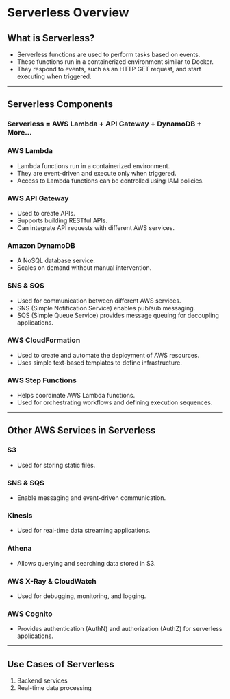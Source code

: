# Serverless Overview

## What is Serverless?
- Serverless functions are used to perform tasks based on events.
- These functions run in a containerized environment similar to Docker.
- They respond to events, such as an HTTP GET request, and start executing when triggered.

---

## Serverless Components  
### Serverless = AWS Lambda + API Gateway + DynamoDB + More...

### AWS Lambda  
- Lambda functions run in a containerized environment.  
- They are event-driven and execute only when triggered.  
- Access to Lambda functions can be controlled using IAM policies.  

### AWS API Gateway  
- Used to create APIs.  
- Supports building RESTful APIs.  
- Can integrate API requests with different AWS services.  

### Amazon DynamoDB  
- A NoSQL database service.  
- Scales on demand without manual intervention.  

### SNS & SQS  
- Used for communication between different AWS services.  
- SNS (Simple Notification Service) enables pub/sub messaging.  
- SQS (Simple Queue Service) provides message queuing for decoupling applications.  

### AWS CloudFormation  
- Used to create and automate the deployment of AWS resources.  
- Uses simple text-based templates to define infrastructure.  

### AWS Step Functions  
- Helps coordinate AWS Lambda functions.  
- Used for orchestrating workflows and defining execution sequences.  

---

## Other AWS Services in Serverless  

### S3  
- Used for storing static files.  

### SNS & SQS  
- Enable messaging and event-driven communication.  

### Kinesis  
- Used for real-time data streaming applications.  

### Athena  
- Allows querying and searching data stored in S3.  

### AWS X-Ray & CloudWatch  
- Used for debugging, monitoring, and logging.  

### AWS Cognito  
- Provides authentication (AuthN) and authorization (AuthZ) for serverless applications.  

---

## Use Cases of Serverless  
1. Backend services  
2. Real-time data processing  
